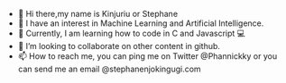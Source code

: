 - 👋 Hi there,my name is Kinjuriu or Stephane
- 👀 I have an interest in Machine Learning and Artificial Intelligence.
- 📖 Currently, I am learning how to code in C and Javascript 💻
- 💞️ I’m looking to collaborate on other content in github.
- 📫 How to reach me, you can ping me on Twitter @Phannickky or you can send me an email @stephanenjokingugi.com

<!---
Kinjuriu/Kinjuriu is a ✨ special ✨ repository because its `README.md` (this file) appears on your GitHub profile.
You can click the Preview link to take a look at your changes.
--->
